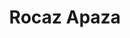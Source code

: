 ---
layout: autor
title: Rocaz Apaza
posicion: Ilustradora
generosAutor: Manga
selloAutor:
paisAutor:
selloAutor:
librosAutor: {a,b,c}
imagenAutor:
---